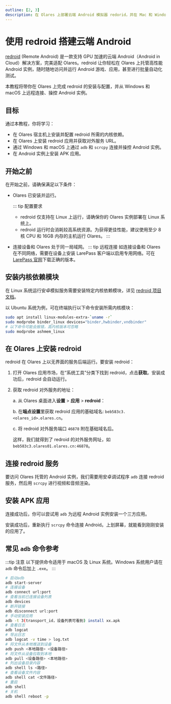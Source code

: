 ```yaml
---
outline: [2, 3]
description: 在 Olares 上部署云端 Android 模拟器 redorid，并在 Mac 和 Windows 上通过 adb 和 scacpy 访问云端 Android 主机。
---
```


# 使用 redroid 搭建云端 Android

[redroid](https://github.com/remote-android/redroid-doc) (Remote Android) 是一款支持 GPU 加速的云端 Android（Android in Cloud）解决方案，完美适配 Olares。redroid 让你轻松在 Olares 上托管高性能 Android 实例，随时随地访问并运行 Android 游戏、应用，甚至进行批量自动化测试。

本教程将带你在 Olares 上完成 redroid 的安装与配置，并从 Windows 和 macOS 上远程连接、操控 Android 实例。

## 目标
通过本教程，你将学习：
- 在 Olares 宿主机上安装并配置 redroid 所需的内核依赖。
- 在 Olares 上安装 redroid 应用并获取对外服务 URL。
- 通过 Windows 和 macOS 上通过 `adb` 和 `scrcpy` 连接并操控 Android 实例。
- 在 Android 实例上安装 APK 应用。

## 开始之前
在开始之前，请确保满足以下条件：
- Olares 已安装并运行。

   ::: tip 配置要求
   - redroid 仅支持在 Linux 上运行，请确保你的 Olares 实例部署在 Linux 系统上。
   - redroid 运行时会消耗较高系统资源。为获得更佳性能，建议使用至少 8 核 CPU 和 16GB 内存的主机运行 Olares。
   :::

- 连接设备和 Olares 处于同一局域网。
   ::: tip 远程连接
   如连接设备和 Olares 在不同网络，需要在设备上安装 LarePass 客户端以启用专用网络。可在 [LarePass 官网](https://olares.cn/larepass)下载正确的版本。
 
 ## 安装内核依赖模块

 在 Linux 系统运行安卓模拟服务需要安装特定内核依赖模块，详见 [redroid 项目文档](https://github.com/remote-android/redroid-doc/blob/master/deploy/README.md)。

以 Ubuntu 系统为例，可在终端执行以下命令安装所需内核模块：

```bash
sudo apt install linux-modules-extra-`uname -r`
sudo modprobe binder_linux devices="binder,hwbinder,vndbinder"
# 以下命令可能会报错，高内核版本可忽略
sudo modprobe ashmem_linux
```

## 在 Olares 上安装 redroid

redroid 在 Olares 上以无界面的服务后端运行。要安装 redroid：

1. 打开 Olares 应用市场，在“系统工具”分类下找到 redroid，点击**获取**。安装成功后，redroid 会自动运行。
2. 获取 redroid 对外服务的地址：
   
   a. 从 Olares 桌面进入**设置** > **应用** > **redroid**：
    
   b. 在**端点设置**里获取 redroid 应用的基础域名: `beb583c3.<olares_id>.olares.cn`。

   c. 将 redroid 对外服务端口 `46878` 附在基础域名后。
   
   这样，我们就得到了 redroid 的对外服务网址，如 `beb583c3.olares01.olares.cn:46878`。

## 连接 redroid 服务

要访问 Olares 托管的 Android 实例，我们需要用安卓调试程序 `adb` 连接 redroid 服务，然后用 `scrcpy` 进行视频和音频渲染。

<tabs>
<template #Windows>

Windows 版本的 `scrcpy` 集成了 `adb` 工具，不用另行安装。

1. 从[项目页面](https://github.com/Genymobile/scrcpy/blob/master/doc/windows.md)下载 `scrcpy`，并解压至指定目录。

   ::: tip adb 版本冲突
   如果你本地已安装了其他版本的 `adb`，可能会出现 `adb server` 版本冲突的问题。此时可以卸载先前安装的版本，或将其替换为 `scrcpy` 使用的版本。
   :::

2. 打开 PowerShell，进入 `scrcpy` 目录：

   ```powershell
   # 替换为实际安装路径
   cd .\scrcpy-win64-v3.1
   ```
3. 使用 `adb` 通过前面获取的 URL 连接至 redroid 服务：

   ```powershell
   # 请将 <olares_id> 替换为你自己的 Olares ID
   .\adb.exe connect beb583c3.<olares_id>.olares.cn:46878
   ```
   
   连接成功会看到示例中的消息提示：
   
   ```powershell
   # 示例输出
   already connected to beb583c3.<olares_id>.olares.cn:46878
   ```

4. 用 `scrcpy` 渲染界面和音频：

   ```powershell
   .\scrcpy.exe -s beb583c3.harvey063.olares.cn:46878 --audio-codec=aac --audio-encoder=OMX.google.aac.encoder
   ```

   执行成功后，命令行会输出连接设备信息，同时在桌面弹出安卓屏幕。

   ![渲染成功](/images/manual/tutorials/render-android-windows.png#bordered)

</template>
<template #macOS>

macOS 版本 `scrcpy` 没有集成 `adb`，需要你单独安装。推荐使用 Homebrew 方式安装。

1. 安装 `scrcpy`：

   ```bash
   brew install scrcpy
   ```

2. 安装 `adb`：

   ```bash
   brew install --cask android-platform-tools
   ``` 

3. 验证安装：

   ```bash
   scrcpy --version
   adb version
   ```
   看到对应的版本信息即表示安装成功。

   :::tip 应用阻止警告
   如果程序被 macOS 的安全设置拦截，可以打开 **系统设置** > **隐私与安全性** > **安全性**页面，找到对应的阻止项并点击**仍要打开**。再次运行时，按提示输入密码即可正常运行。
   :::
   
4. 使用 `adb` 连接至之前获得的 redroid 服务地址:

   ```bash
   # 请将 <olares_id> 替换为你自己的 Olares ID
   adb connect beb583c3.<olares_id>.olares.cn:46878
   ```

   看到示例输出即代表服务连接成功：
   
   ```bash
   ```bash
   # 示例输出
   already connected to beb583c3.<olares_id>.olares.cn:46878
   ```

4. 用 `scrcpy` 渲染界面和音频：
   
   ```bash
   scrcpy -s beb583c3.<olares_id>.olares.cn:46878 --audio-codec=aac --audio-encoder=OMX.google.aac.encoder
   ```
   执行成功后，命令行会输出连接设备信息，同时在桌面弹出安卓屏幕。

   ![渲染成功](/images/manual/tutorials/render-android-mac.png#bordered)

</template>
</tabs>


## 安装 APK 应用
    
连接成功后，你可以尝试用 `adb` 为远程 Android 实例安装一个三方应用。

<tabs>
<template #Windows>
1. 查看当前连接设备详细信息：

   ```powershell
   .\adb.exe devices -l
   ```

   从输出结果中获取目标设备的 `transport_id` 为 `4`：

   ```powershell
   # 示例输出
   List of devices attached
   beb583c3.olares02.olares.cn:46878 device product:ziyi model:23031PN0DC device:ziyi transport_id:4
   ```

2. 在指定设备上安装 apk 应用，需通过 `-t` 参数指定 `transport_id`：
   
   ```powershell
   .\adb.exe -t 4 install C:\Users\YourName\Downloads\your_app.apk
   ```

   看到如下输出则安装成功：
   
   ```powershell
   # 示例输出
   Performing Streamed Install
   Success
   ```
</template>
<template #macOS>
1. 查看当前连接设备详细信息：

   ```bash
   adb devices -l
   ```
   从输出结果中获取目标设备的 `transport_id` 为 `4`：

   ```bash
   # 示例输出
   List of devices attached
   beb583c3.olares02.olares.cn:46878 device product:ziyi model:23031PN0DC device:ziyi transport_id:4
   ```
   

2. 在指定设备上安装 apk 应用，需通过 `-t` 参数指定 `transport_id`:
   
   ```bash
    adb -t 4 install ~/Downloads/your_app.apk
    ```
   
   看到如下输出则安装成功：

   ```bash
   # 示例输出
   Performing Streamed Install
   Success
   ```
</template>
</tabs>

安装成功后，重新执行 `scrcpy` 命令连接 Android。上划屏幕，就能看到刚刚安装的应用了。
   

## 常见 `adb` 命令参考
:::tip 注意
以下提供命令适用于 macOS 及 Linux 系统。Windows 系统用户请在 `adb` 命令后加上 `.exe`。
:::

```bash
# 启动adb
adb start-server
# 连接设备
adb connect url:port
# 查看当前已连接设备列表
adb devices 
# 断开链接
adb disconnect url:port
# 手动安装应用
adb -t 3(transport_id，设备列表可看到) install xx.apk
# 查看日志
adb logcat
# 导出日志
adb logcat -v time > log.txt
# 将文件从本地推送到设备
adb push <本地路径> <设备路径>
# 将文件从设备拉取到本地
adb pull <设备路径> <本地路径>
# 列出设备目录内容
adb shell ls <路径>
# 查看设备文件内容
adb shell cat <文件路径>
# 重启
adb shell
# 关机
adb shell reboot -p
```






